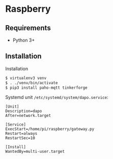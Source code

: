 # Raspberry

## Requirements

* Python 3+

## Installation

Installation

```sh
$ virtualenv3 venv
$ . ./venv/bin/activate
$ pip3 install paho-mqtt tinkerforge
```

Systemd unit `/etc/systemd/system/dapo.service`:
```
[Unit]
Description=dapo
After=network.target

[Service]
ExecStart=/home/pi/raspberry/gateway.py
Restart=always
RestartSec=10

[Install]
WantedBy=multi-user.target
```
